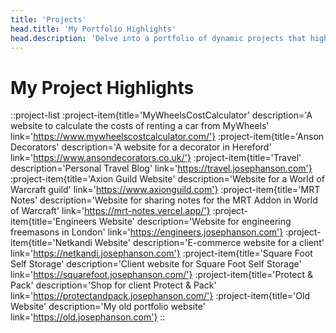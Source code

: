 ```yaml
---
title: 'Projects'
head.title: 'My Portfolio Highlights'
head.description: 'Delve into a portfolio of dynamic projects that highlight problem-solving skills and web development.'
---
```


# My Project Highlights

::project-list
:project-item{title='MyWheelsCostCalculator' description='A website to calculate the costs of renting a car from MyWheels' link='https://www.mywheelscostcalculator.com/'}
:project-item{title='Anson Decorators' description='A website for a decorator in Hereford' link='https://www.ansondecorators.co.uk/'}
:project-item{title='Travel' description='Personal Travel Blog' link='https://travel.josephanson.com'}
:project-item{title='Axion Guild Website' description='Website for a World of Warcraft guild' link='https://www.axionguild.com'}
:project-item{title='MRT Notes' description='Website for sharing notes for the MRT Addon in World of Warcraft' link='https://mrt-notes.vercel.app/'}
:project-item{title='Engineers Website' description='Website for engineering freemasons in London' link='https://engineers.josephanson.com'}
:project-item{title='Netkandi Website' description='E-commerce website for a client' link='https://netkandi.josephanson.com'}
:project-item{title='Square Foot Self Storage' description='Client website for Square Foot Self Storage' link='https://squarefoot.josephanson.com/'}
:project-item{title='Protect & Pack' description='Shop for client Protect & Pack' link='https://protectandpack.josephanson.com/'}
:project-item{title='Old Website' description='My old portfolio website' link='https://old.josephanson.com'}
::
